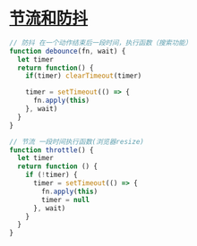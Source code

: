 # [节流和防抖](https://www.cnblogs.com/cc-freiheit/p/10827372.html)

```js
// 防抖 在一个动作结束后一段时间，执行函数（搜索功能）
function debounce(fn, wait) {
  let timer
  return function() {
    if(timer) clearTimeout(timer)

    timer = setTimeout(() => {
      fn.apply(this)
    }, wait)
  }
} 

// 节流 一段时间执行函数(浏览器resize)
function throttle() {
  let timer
  return function () {
    if (!timer) {
      timer = setTimeout(() => {
        fn.apply(this)
        timer = null
      }, wait)
    }
  }
}
```
